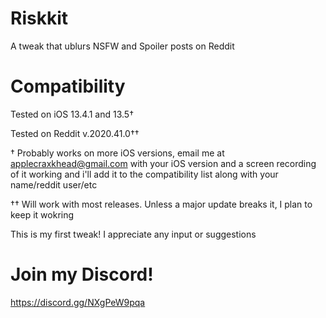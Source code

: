 # Riskkit
A tweak that ublurs NSFW and Spoiler posts on Reddit
# Compatibility
Tested on iOS 13.4.1 and 13.5†

Tested on Reddit v.2020.41.0††

† Probably works on more iOS versions, email me at applecraxkhead@gmail.com with your iOS version and a screen recording of it working and i'll add it to the compatibility list along with your name/reddit user/etc

†† Will work with most releases. Unless a major update breaks it, I plan to keep it wokring

This is my first tweak! I appreciate any input or suggestions

# Join my Discord!
https://discord.gg/NXgPeW9pqa
